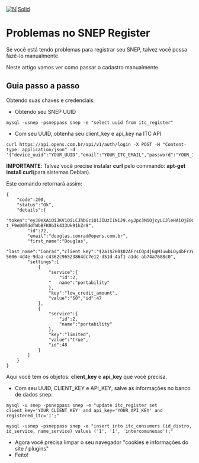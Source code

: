 [![N|Solid](https://imgs.opens.com.br/docs/opens/img-snep-off.png)](https://snep.com.br)

# Problemas no SNEP Register

Se você está tendo problemas para registrar seu SNEP, talvez você possa fazê-lo manualmente.

Neste artigo vamos ver como passar o cadastro manualmente.

## Guia passo a passo

Obtendo suas chaves e credenciais:

- Obtendo seu SNEP UUID
```
mysql -usnep -psneppass snep -e "select uuid from itc_register"
```

- Com seu UUID, obtenha seu client_key e api_key na ITC API

```
curl https://api.opens.com.br/api/v1/auth/login -X POST -H "Content-type: application/json" -d '{"device_uuid":"YOUR_UUID","email":"YOUR_ITC_EMAIL","password":"YOUR_ITC_PASSWD"}'
```

**IMPORTANTE**:  Talvez você precise instalar **curl** pelo commando:  **apt-get install curl**(para sistemas Debian).

Este comando retornará assim:

```
{
    "code":200,
    "status":"Ok",
    "details":{
        "token":"eyJ0eXAiOiJKV1QiLCJhbGciOiJIUzI1NiJ9.eyJpc3MiOjcyLCJleHAiOjE0ODM0NzI2ODI2NjN9.jTsUn8beWv3-t_F9eD0TddfWbBFK0bIk433Uk91hZr8",
        "id":72,
        "email":"douglas.conrad@opens.com.br",
        "first_name":"Douglas",
        "last_name":"Conrad","client_key":"$2a1$2H0$02AFrsCQp4jGqMIuwbLOy4bFrzWcsb/7wQPzupkBtEEB7agE7Zu","api_key":"ec087a5d-5606-4d4e-9daa-c4362c96523864dc7e12-d51d-4af1-a1dc-ab74a7688c0",
        "settings":[
            {
                "service":{
                    "id":2,
                "   name":"portability"
                },
                "key":"low_credit_amount",
                "value":"50","id":47
            },
            {
                "service":{
                    "id":2,
                    "name":"portability"
                },
                "key":"limited",
                "value":"true",
                "id":48
            }
        ]
    }
}
``` 

Aqui você tem os objetos: **client_key** e **api_key** que você precisa.

- Com seu UUID, CLIENT_KEY e API_KEY, salve as informações no banco de dados snep:

```
mysql -u snep -psneppass snep -e "update itc_register set client_key='YOUR_CLIENT_KEY' and api_key='YOUR_API_KEY' and registered_itc='1';"
```

```
mysql -usnep -psneppass snep -e "insert into itc_consumers (id_distro, id_service, name_service) values ('1', '1', 'intercomunexao');"
```

- Agora você precisa limpar o seu navegador "cookies e informações do site / plugins"
- Feito!